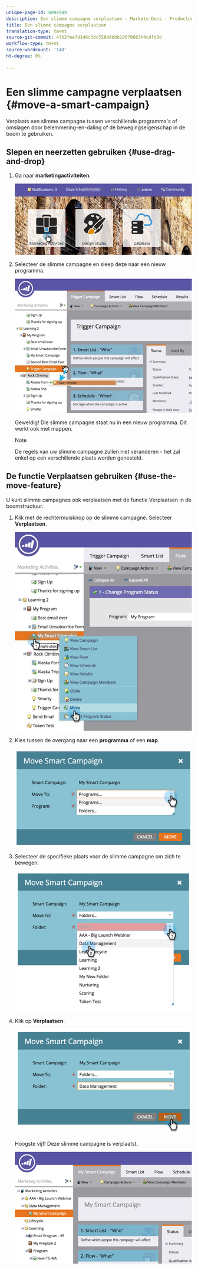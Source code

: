 ```yaml
---
unique-page-id: 6094949
description: Een slimme campagne verplaatsen - Marketo Docs - Productdocumentatie
title: Een slimme campagne verplaatsen
translation-type: tm+mt
source-git-commit: 47b2fee7d146c3dc558d4bbb10070683f4cdfd3d
workflow-type: tm+mt
source-wordcount: '140'
ht-degree: 0%

---
```



# Een slimme campagne verplaatsen {#move-a-smart-campaign}

Verplaats een slimme campagne tussen verschillende programma&#39;s of omslagen door belemmering-en-daling of de bewegingseigenschap in de boom te gebruiken.

## Slepen en neerzetten gebruiken {#use-drag-and-drop}

1. Ga naar **marketingactiviteiten**.

   ![](assets/login-marketing-activities-2.png)

1. Selecteer de slimme campagne en sleep deze naar een nieuw programma.

   ![](assets/rockclimbing-tabfix.jpg)

   Geweldig! Die slimme campagne staat nu in een nieuw programma. Dit werkt ook met mappen.

   >[!NOTE]
   >
   >De regels van uw slimme campagne zullen niet veranderen - het zal enkel op een verschillende plaats worden genesteld.

## De functie Verplaatsen gebruiken {#use-the-move-feature}

U kunt slimme campagnes ook verplaatsen met de functie Verplaatsen in de boomstructuur.

1. Klik met de rechtermuisknop op de slimme campagne. Selecteer **Verplaatsen**.

   ![](assets/rockclimbing2.jpg)

1. Kies tussen de overgang naar een **programma** of een **map**.

   ![](assets/image2015-2-25-13-3a34-3a20.png)

1. Selecteer de specifieke plaats voor de slimme campagne om zich te bewegen.

   ![](assets/image2015-2-25-13-3a36-3a4.png)

1. Klik op **Verplaatsen**.

   ![](assets/image2015-2-25-13-3a37-3a44.png)

   Hoogste vijf! Deze slimme campagne is verplaatst.

   ![](assets/image2015-2-25-13-39-51-copy-281-29.png)

